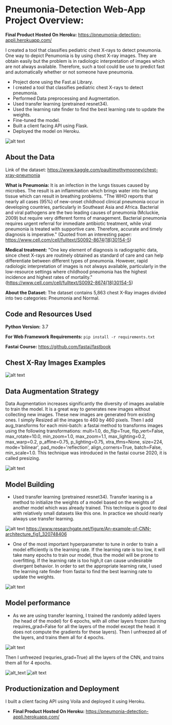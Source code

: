 # Pneumonia-Detection Web-App Project Overview:

**Final Product Hosted On Heroku:** https://pneumonia-detection-appli.herokuapp.com/

I created a tool that classifies pediatric chest X-rays to detect pneumonia. One way to depict Penumonia is by using chest X-ray images. They are obtain easily but the problem is in radiologic interpretation of images which are not always available. Therefore, such a tool could be use to predict fast and automatically whether or not someone have pneumonia. 

*   Project done using the Fast.ai Library.
*   I created a tool that classifies pediatric chest X-rays to detect pneumonia.
*   Performed Data preprocessing and Augmentation.
*   Used transfer learning (pretrained resnet34). 
*   Used the learning rate finder to find the best learning rate to update the weights. 
*   Fine-tuned the model.
*   Built a client facing API using Flask.
*   Deployed the model on Heroku.


![alt text](https://github.com/gaetanlop/Pneumonia-Detection/blob/master/results%20unfreeze%20pneu.PNG)

## About the Data
Link of the dataset: https://www.kaggle.com/paultimothymooney/chest-xray-pneumonia

**What is Pneumonia:** It is an infection in the lungs tissues caused by microbes. The result is an inflammation which brings water into the lung tissue which can result in breathing problems. "The WHO reports that nearly all cases (95%) of new-onset childhood clinical pneumonia occur in developing countries, particularly in Southeast Asia and Africa. Bacterial and viral pathogens are the two leading causes of pneumonia (Mcluckie, 2009) but require very different forms of management. Bacterial pneumonia requires urgent referral for immediate antibiotic treatment, while viral pneumonia is treated with supportive care. Therefore, accurate and timely diagnosis is imperative." (Quoted from an interesting paper: https://www.cell.com/cell/fulltext/S0092-8674(18)30154-5)

**Medical treatment:** "One key element of diagnosis is radiographic data, since chest X-rays are routinely obtained as standard of care and can help differentiate between different types of pneumonia. However, rapid radiologic interpretation of images is not always available, particularly in the low-resource settings where childhood pneumonia has the highest incidence and highest rates of mortality."(https://www.cell.com/cell/fulltext/S0092-8674(18)30154-5)

**About the Dataset:** The dataset contains 5,863 chest X-Ray images divided into two categories: Pneumonia and Normal.

## Code and Resources Used

**Python Version:** 3.7

**For Web Framework Requirements:** ```pip install -r requirements.txt```

**Fastai Course:** https://github.com/fastai/fastbook


## Chest X-Ray Images Examples

![alt text](https://github.com/gaetanlop/Pneumonia-Detection/blob/master/pneumonia%20data.PNG)


## Data Augmentation Strategy
Data Augmentation increases significantly the diversity of images available to train the model. It is a great way to generates new images without collecting new images. These new images are generated from existing ones.
I simply Resized all the images to 460 by 460 pixels. Then I add aug_transforms for each mini-batch: a fastai method to transforms images using the following transformations: mult=1.0, do_flip=True, flip_vert=False, max_rotate=10.0, min_zoom=1.0, max_zoom=1.1, max_lighting=0.2, max_warp=0.2, p_affine=0.75, p_lighting=0.75, xtra_tfms=None, size=224, mode='bilinear', pad_mode='reflection', align_corners=True, batch=False, min_scale=1.0. This technique was introduced in the fastai course 2020, it is called presizing.

![alt text](https://github.com/gaetanlop/Pneumonia-Detection/blob/master/data%20aug%20pneumonia.PNG)

## Model Building
* Used transfer learning (pretrained resnet34). Transfer leaning is a method to initialize the weights of a model based on the weights of another model which was already trained. This technique is good to deal with relatively small datasets like this one. In practice we should nearly always use transfer learning.

![alt text](https://github.com/gaetanlop/Pneumonia-Detection/blob/master/An-example-of-CNN-architecture.png)
https://www.researchgate.net/figure/An-example-of-CNN-architecture_fig1_320748406

* One of the most important hyperparameter to tune in order to train a model efficiently is the learning rate. If the learning rate is too low, it will take many epochs to train our model, thus the model will be prone to overfitting. If the learning rate is too high,it can cause undesirable divergent behavior. In order to set the appropriate learning rate, I used the learning rate finder from fastai to find the best learning rate to update the weights. 

![alt text](https://github.com/gaetanlop/Pneumonia-Detection/blob/master/lr%20finder%20pneu.PNG)

## Model performance
* As we are using transfer learning, I trained the randomly added layers (he head of the model) for 6 epochs, with all other layers frozen (turning requires_grad=False for all the layers of the model except the head: it does not compute the gradients for these layers). Then I unfreezed all of the layers, and trains them all for 4 epochs.

![alt text](https://github.com/gaetanlop/Pneumonia-Detection/blob/master/results%20pneu.PNG)

Then I unfreezed (requries_grad=True) all the layers of the CNN, and trains them all for 4 epochs.

![alt_text](https://github.com/gaetanlop/Pneumonia-Detection/blob/master/results%20unfreeze%20pneu.PNG)
![alt text](https://github.com/gaetanlop/Pneumonia-Detection/blob/master/conf%20matrix%20pneu.PNG)

## Productionization and Deployment
I built a client facing API using Voila and deployed it using Heroku.
* **Final Product Hosted On Heroku:** https://pneumonia-detection-appli.herokuapp.com/

